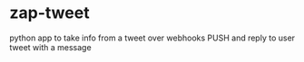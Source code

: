# zap-tweet
python app to take info from a tweet over webhooks PUSH and reply to user tweet with a message
